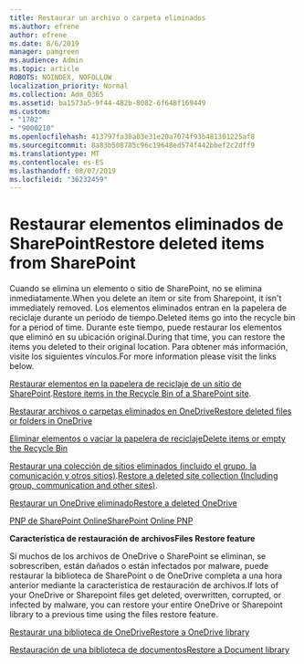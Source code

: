 ```yaml
---
title: Restaurar un archivo o carpeta eliminados
ms.author: efrene
author: efrene
ms.date: 8/6/2019
manager: pamgreen
ms.audience: Admin
ms.topic: article
ROBOTS: NOINDEX, NOFOLLOW
localization_priority: Normal
ms.collection: Adm_O365
ms.assetid: ba1573a5-9f44-482b-8082-6f648f169449
ms.custom:
- "1782"
- "9000210"
ms.openlocfilehash: 413797fa30a03e31e20a7074f93b481301225af8
ms.sourcegitcommit: 8a83b508785c96c19648ed574f442bbef2c2dff9
ms.translationtype: MT
ms.contentlocale: es-ES
ms.lasthandoff: 08/07/2019
ms.locfileid: "36232459"
---
```

# <a name="restore-deleted-items-from-sharepoint"></a><span data-ttu-id="313f6-102">Restaurar elementos eliminados de SharePoint</span><span class="sxs-lookup"><span data-stu-id="313f6-102">Restore deleted items from SharePoint</span></span>

<span data-ttu-id="313f6-103">Cuando se elimina un elemento o sitio de SharePoint, no se elimina inmediatamente.</span><span class="sxs-lookup"><span data-stu-id="313f6-103">When you delete an item or site from Sharepoint, it isn't immediately removed.</span></span> <span data-ttu-id="313f6-104">Los elementos eliminados entran en la papelera de reciclaje durante un período de tiempo.</span><span class="sxs-lookup"><span data-stu-id="313f6-104">Deleted items go into the recycle bin for a period of time.</span></span> <span data-ttu-id="313f6-105">Durante este tiempo, puede restaurar los elementos que eliminó en su ubicación original.</span><span class="sxs-lookup"><span data-stu-id="313f6-105">During that time, you can restore the items you deleted to their original location.</span></span> <span data-ttu-id="313f6-106">Para obtener más información, visite los siguientes vínculos.</span><span class="sxs-lookup"><span data-stu-id="313f6-106">For more information please visit the links below.</span></span>

<span data-ttu-id="313f6-107">[Restaurar elementos en la papelera de reciclaje de un sitio de SharePoint](https://support.office.com/article/restore-deleted-items-from-the-site-collection-recycle-bin-5fa924ee-16d7-487b-9a0a-021b9062d14b?ui=en-US&amp;rs=en-US&amp;ad=US).</span><span class="sxs-lookup"><span data-stu-id="313f6-107">[Restore items in the Recycle Bin of a SharePoint site](https://support.office.com/article/restore-deleted-items-from-the-site-collection-recycle-bin-5fa924ee-16d7-487b-9a0a-021b9062d14b?ui=en-US&amp;rs=en-US&amp;ad=US).</span></span>

[<span data-ttu-id="313f6-108">Restaurar archivos o carpetas eliminados en OneDrive</span><span class="sxs-lookup"><span data-stu-id="313f6-108">Restore deleted files or folders in OneDrive</span></span>](https://support.office.com/article/Restore-deleted-files-or-folders-in-OneDrive-949ada80-0026-4db3-a953-c99083e6a84f)

[<span data-ttu-id="313f6-109">Eliminar elementos o vaciar la papelera de reciclaje</span><span class="sxs-lookup"><span data-stu-id="313f6-109">Delete items or empty the Recycle Bin</span></span>](https://support.office.com/article/delete-items-or-empty-the-recycle-bin-of-a-sharepoint-site-2e713599-d13e-40d6-96dc-66f0a366f74e#ID0EAADAAA=Online)

<span data-ttu-id="313f6-110">[Restaurar una colección de sitios eliminados (incluido el grupo, la comunicación y otros sitios)](https://docs.microsoft.com/sharepoint/restore-deleted-site-collection ).</span><span class="sxs-lookup"><span data-stu-id="313f6-110">[Restore a deleted site collection (Including group, communication and other sites)](https://docs.microsoft.com/sharepoint/restore-deleted-site-collection ).</span></span>

[<span data-ttu-id="313f6-111">Restaurar un OneDrive eliminado</span><span class="sxs-lookup"><span data-stu-id="313f6-111">Restore a deleted OneDrive</span></span>](https://docs.microsoft.com/onedrive/restore-deleted-onedrive)

[<span data-ttu-id="313f6-112">PNP de SharePoint Online</span><span class="sxs-lookup"><span data-stu-id="313f6-112">SharePoint Online PNP</span></span>](https://docs.microsoft.com/powershell/sharepoint/sharepoint-pnp/sharepoint-pnp-cmdlets?view=sharepoint-ps)

<span data-ttu-id="313f6-113">**Característica de restauración de archivos**</span><span class="sxs-lookup"><span data-stu-id="313f6-113">**Files Restore feature**</span></span>

<span data-ttu-id="313f6-114">Si muchos de los archivos de OneDrive o SharePoint se eliminan, se sobrescriben, están dañados o están infectados por malware, puede restaurar la biblioteca de SharePoint o de OneDrive completa a una hora anterior mediante la característica de restauración de archivos.</span><span class="sxs-lookup"><span data-stu-id="313f6-114">If lots of your OneDrive or Sharepoint files get deleted, overwritten, corrupted, or infected by malware, you can restore your entire OneDrive or Sharepoint library to a previous time using the files restore feature.</span></span>

[<span data-ttu-id="313f6-115">Restaurar una biblioteca de OneDrive</span><span class="sxs-lookup"><span data-stu-id="313f6-115">Restore a OneDrive library</span></span>](https://support.office.com/article/restore-your-onedrive-fa231298-759d-41cf-bcd0-25ac53eb8a150)

[<span data-ttu-id="313f6-116">Restauración de una biblioteca de documentos</span><span class="sxs-lookup"><span data-stu-id="313f6-116">Restore a Document library</span></span>](https://support.office.com/article/restore-a-document-library-317791c3-8bd0-4dfd-8254-3ca90883d39a?ui=en-US&amp;rs=en-US&amp;ad=US)
